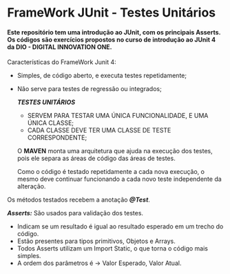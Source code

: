 <h1> FrameWork JUnit - Testes Unitários</h1>



<h4>Este repositório tem uma introdução ao JUnit, com os principais Asserts. Os códigos são exercícios propostos no curso de introdução ao JUnit 4 da DIO - DIGITAL INNOVATION ONE.</h4>



Características do FrameWork Junit 4:

- Simples, de código aberto, e executa testes repetidamente;

 * Não serve para testes de regressão ou integrados;

     

     ***TESTES UNITÁRIOS***

     - SERVEM PARA TESTAR UMA ÚNICA FUNCIONALIDADE, E UMA ÚNICA CLASSE;
     - CADA CLASSE DEVE TER UMA CLASSE DE TESTE CORRESPONDENTE;

     

     O **MAVEN** monta uma arquitetura que ajuda na execução dos testes, pois ele separa as áreas de código das áreas de testes.

     

     Como o código é testado repetidamente a cada nova execução, o mesmo deve continuar funcionando a cada novo teste independente da alteração.



Os métodos testados recebem a anotação ***@Test***.



***Asserts:*** São usados para validação dos testes.

 * Indicam se um resultado é igual ao resultado esperado em um trecho do código.
 * Estão presentes para tipos primitivos, Objetos e Arrays.
 * Todos Asserts utilizam um Import Static, o que torna o código mais simples.
 * A ordem dos parâmetros é -> Valor Esperado, Valor Atual.